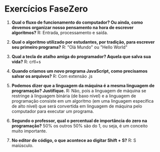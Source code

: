 # Exercícios FaseZero
1.	**Qual o fluxo de funcionamento do computador? Ou ainda, como devemos organizar nosso pensamento na hora de escrever algoritmos?** 
R: Entrada, processamento e saída. 

2.	**Qual o algoritmo utilizado por estudantes, por tradição, para escrever seu primeiro programa?**
R: "Olá Mundo" ou "Hello World"

3.	**Qual a tecla de atalho amiga do programador? Aquela que salva sua vida?**
R: crtl+s

4.	**Quando criamos um novo programa JavaScript, como precisamos salvar os arquivos?**
R: Com extensão .js

5.	**Podemos dizer que a linguagem da máquina é a mesma linguagem de programação? Justifique.**
R: Não, pois a linguagem de máquina se restringe à linguagem binária (de baxo nível) e a linguagem de programação consiste em um algoritmo (em uma linguagem específica de alto nível) que será convertida em linguagem de máquina pelo computador para executar um programa. 

6.	**Segundo o professor, qual o percentual de importância do zero na programação?**
50% os outros 50% são do 1, ou seja, é um conceito muito importante.

7.	**No editor de código, o que acontece ao digitar Shift + S?**
R: S maiúsculo.

